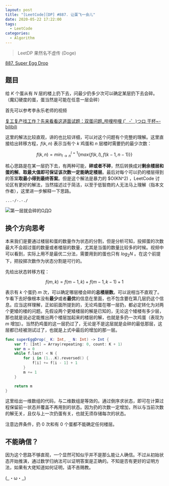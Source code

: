 ```yaml
---
layout: post
title: "[LeetCode][DP] #887. 让蛋飞一会儿"
date: 2020-05-22 17:22:00
tags:
  - LeetCode
categories:
  - Algorithm
---
```


> LeetDP 果然名不虚传 (Doge)

<!-- more -->

[887. Super Egg Drop](https://leetcode.com/problems/super-egg-drop/description/)

## 题目

给 $K$ 个蛋从有 $N$ 层的楼上扔下去，问最少扔多少次可以确定某层扔下去会碎。（魔幻硬度的蛋，蛋当然是可能在任意一层会碎）

首先可以参考李永乐老师的视频

[复工复产找工作？先来看看这道面试题：双蛋问题\_哔哩哔哩 (゜-゜)つロ 干杯~-bilibili](https://​www.bilibili.com/video/BV1KE41137PK)

这里的解法比较直观，讲的也比较详细，可以对这个问题有个完整的理解。这里直接给出转移方程，$f(k,n)$ 表示当有个 $k$ 鸡蛋和 $n$ 层楼时需要扔的最少次数：

$$
f(k,n)=min^{l=1}_{l \to n}\{max\{f(k,l),f(k-1,n-1)\}\}
$$

核心思路是在某一层扔下去，有两种可能，**碎或者不碎**，然后转换成对**剩余楼层和蛋的解**。**取最大值即可保证该次数一定能确定楼层**。最后对每个可以扔的楼层得到的答案**取最小得到最终答案**。但是这个解法是暴力的 $O(KN^2) ，LeetCode 讨论区有更好的解法，当然描述过于简洁，以至于低智商的人无法马上理解（指本文作者），这里进一步解释一下思路。

`...-/-.-./`

![第一层就会碎的ΩДΩ](images/2020/drop_egg.webp)

## 换个方向思考

本来我们是要通过楼层和蛋的数量作为状态的分割，但是分析可知，投掷蛋的次数最大不会超过蛋的数量或者楼层的数量，尤其是当蛋的数量比较多的时候。视频中可以看到，实际上用不是最优二分法，需要用到的蛋也只有 $log_2N$ 。在这个前提下，把投掷次数作为状态分割是可行的。

先给出状态转移方程：

$$
f(m,k)=f(m-1,k)+f(m-1,k-1)+1
$$

表示有 $k$ 个蛋扔 $m$ 次，可以确定哪层楼会碎的**总楼层数**。可以说相当不直观了。乍看下去好像根本没有**最少**或者**最优**的信息在里面，也不包含要在第几层扔这个信息。应当这样理解，正如前面所提到的，无论鸡蛋在哪一层扔，都必定转化为对两个更矮的楼的问题。先假设两个更矮楼层的解是已知的，无论这个矮楼有多少层，那也就是说必定能推出两个楼层加起来的楼层的解，也就是多扔一次鸡蛋（表现为 $m$ 增加）。当然扔鸡蛋的这一层扔过了，无论是不是这层就是会碎的最低那层，这层都已经被测试过了，也就是上式中最后的增加的那一层。

```swift
func superEggDrop(_ K: Int, _ N: Int) -> Int {
    var f: [Int] = Array(repeating: 0, count: K + 1)
    var m = 0
    while f.last! < N {
        for i in (1...K).reversed() {
            f[i] += f[i - 1] + 1
        }
        m += 1
    }

    return m
}
```

这里给出一维数组的代码，与二维数组是等效的。通过倒序求状态，即可在计算过程保留前一状态并覆盖不再用到的状态。因为扔的次数一定增加，所以与当前次数的解无关，且仅与上一次扔蛋有关，也就无须存储每次的状态。

注意边界条件，扔 0 次和有 0 个蛋都不能确定任何楼层。

## 不能确信？

因为这个思路不够直观，一个显然可知似乎并不是那么能让人确信。不过从初始状态开始推演，通过数学归纳法可以证明答案是正确的。不知是否有更好的证明方法，如果有大佬知道如何证明，请不吝赐教。

(,,・ω・,,)

